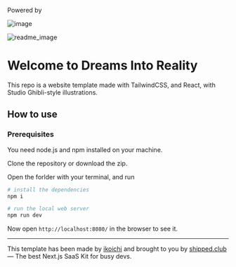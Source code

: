 Powered by

![image](https://github.com/user-attachments/assets/8fa3831a-a475-49fd-972d-0f622b7130af)





![readme_image](https://github.com/user-attachments/assets/edc0fffa-dbf9-4569-a543-6fbc2ded4108)

# Welcome to Dreams Into Reality

This repo is a website template made with TailwindCSS, and React, with Studio Ghibli-style illustrations.

## How to use

### Prerequisites

You need node.js and npm installed on your machine.

Clone the repository or download the zip.

Open the forlder with your terminal, and run

```sh
# install the dependencies
npm i

# run the local web server
npm run dev
```

Now open `http://localhost:8080/` in the browser to see it.

---

This template has been made by [ikoichi](https://x.com/ikoichi) and brought to you by [shipped.club](https://shipped.club?ref=hero-image-essence) — The best Next.js SaaS Kit for busy devs.

